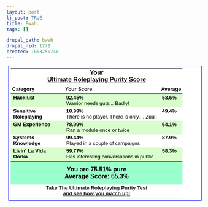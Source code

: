 ```yaml
--- 
layout: post
lj_post: TRUE
title: Bwah.
tags: []

drupal_path: bwah
drupal_nid: 1271
created: 1053250740
---
```

<table width="350" style="margin: 5px; border: 1px solid #0000ff; padding: 5px; font: 10pt arial, verdana, 'sans serif'; color: #000000; background-color: #ffffff" align="center"> <tr style="background-color: #ffffff; font: 12pt arial, verdana, 'sans serif';"><td colspan="3" style="text-align: center;"><strong>Your <A href="http://www.theferrett.com/rpg"><br>     Ultimate Roleplaying Purity Score</a> </strong></td></tr><tr><td style="padding: 4px; border-bottom-width: 1px; border-bottom-color: #0000ff; border-bottom-style: solid;" width="125"><strong>Category</strong></td><td style="padding: 4px; border-bottom-width: 1px; border-bottom-color: #0000ff; border-bottom-style: solid;"><strong>Your Score</strong></td><td style="padding: 4px; border-bottom-width: 1px; border-bottom-color: #0000ff; border-bottom-style: solid;"><strong>Average</strong></td></tr><tr style="background-color: #D9FDCC;"><td style="vertical-align: top; font-weight: bold;" width="125">Hacklust</td><td><b>92.45%</b><br>Warrior needs guts... Badly!</td><td style="vertical-align: top; font-weight: bold">53.6%</td></tr> <tr style="background-color: #ffffff;"><td style="vertical-align: top; font-weight: bold;" width="125">Sensitive Roleplaying</td><td><b>18.99%</b><br>There is no player.  There is only.... Zuul.</td> <td style="vertical-align: top; font-weight: bold">49.4%</td></tr><tr style="background-color: #D9FDCC;"><td style="vertical-align: top; font-weight: bold;" width="125">GM Experience</td><td><b>78.99%</b><br>Ran a module once or twice</td> <td style="vertical-align: top; font-weight: bold">64.1%</td></tr> <tr style="background-color: #ffffff;"><td style="vertical-align: top; font-weight: bold;" width="125">Systems Knowledge</td><td><b>99.44%</b><br>Played in a couple of campaigns</td> <td style="vertical-align: top; font-weight: bold">87.9%</td></tr><tr style="background-color: #D9FDCC;"> <td style="vertical-align: top; font-weight: bold; border-bottom-width: 1px; border-bottom-color: #0000ff; border-bottom-style: solid;" width="125">Livin' La Vida Dorka</td><td style="border-bottom-width: 1px; border-bottom-color: #0000ff; border-bottom-style: solid;"><b>59.77%</b><br>Has interesting conversations in public</td><td style="vertical-align: top; font-weight: bold; border-bottom-width: 1px; border-bottom-color: #0000ff; border-bottom-style: solid;">58.3%</td></tr><tr style="background-color: #99ffcc; vertical-align: top; font: 12pt arial, verdana, 'sans serif'; font-weight: bold;"> <td colspan="3" style="vertical-align: top; font: 12pt arial, verdana, 'sans serif'; font-weight: bold; padding: 12px; text-align: center;">You are 75.51% pure<br>Average Score: 65.3%</td></tr><tr><td colspan="3"><div align="center"><a href="http://www.theferrett.com/rpg"><strong>Take The Ultimate Roleplaying Purity Test<br>and see how you match up!</strong></a></div></td></tr></table>
